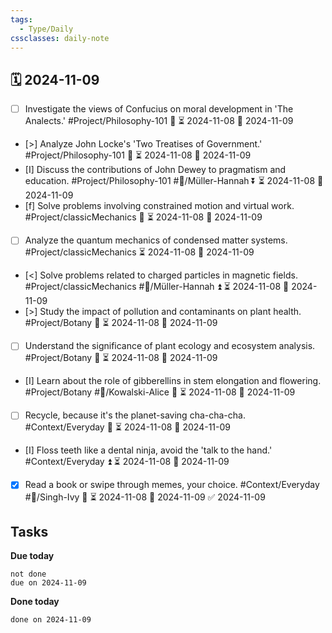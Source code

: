 ```yaml
---
tags:
  - Type/Daily
cssclasses: daily-note
---
```


## 🗓️ 2024-11-09

- [ ] Investigate the views of Confucius on moral development in 'The Analects.' #Project/Philosophy-101 🔽 ⏳ 2024-11-08 📅 2024-11-09
- [>] Analyze John Locke's 'Two Treatises of Government.' #Project/Philosophy-101 🔼 ⏳ 2024-11-08 📅 2024-11-09
- [I] Discuss the contributions of John Dewey to pragmatism and education. #Project/Philosophy-101 #👤/Müller-Hannah ⏬ ⏳ 2024-11-08 📅 2024-11-09
- [f] Solve problems involving constrained motion and virtual work. #Project/classicMechanics 🔺 ⏳ 2024-11-08 📅 2024-11-09
- [ ] Analyze the quantum mechanics of condensed matter systems. #Project/classicMechanics ⏳ 2024-11-08 📅 2024-11-09
- [<] Solve problems related to charged particles in magnetic fields. #Project/classicMechanics #👤/Müller-Hannah ⏫ ⏳ 2024-11-08 📅 2024-11-09
- [>] Study the impact of pollution and contaminants on plant health. #Project/Botany 🔼 ⏳ 2024-11-08 📅 2024-11-09
- [ ] Understand the significance of plant ecology and ecosystem analysis. #Project/Botany 🔺 ⏳ 2024-11-08 📅 2024-11-09
- [I] Learn about the role of gibberellins in stem elongation and flowering. #Project/Botany #👤/Kowalski-Alice 🔼 ⏳ 2024-11-08 📅 2024-11-09
- [ ] Recycle, because it's the planet-saving cha-cha-cha. #Context/Everyday 🔺 ⏳ 2024-11-08 📅 2024-11-09
- [I] Floss teeth like a dental ninja, avoid the 'talk to the hand.' #Context/Everyday ⏫ ⏳ 2024-11-08 📅 2024-11-09
- [x] Read a book or swipe through memes, your choice. #Context/Everyday #👤/Singh-Ivy 🔼 ⏳ 2024-11-08 📅 2024-11-09 ✅ 2024-11-09

## Tasks

**Due today**

```tasks
not done
due on 2024-11-09
```

**Done today**

```tasks
done on 2024-11-09
```
            